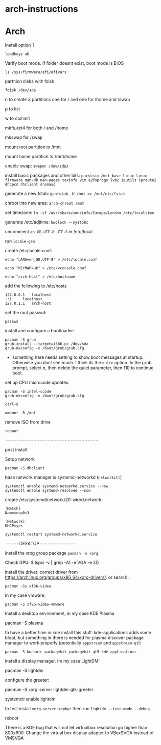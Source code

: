 # arch-instructions

Arch
==================

Install option 1

`loadkeys uk`

Varify boot mode. If folder doesnt exist, boot mode is BIOS

`ls /sys/firmware/efi/efivars`

partition disks with fdisk

`fdisk /dev/sda`

n to create 3 partitions one for / and one for /home and /swap

p to list

w to commit

mkfs.ext4 for both / and /home

mkswap for /swap

mount root partition to /mnt

mount home partition to /mnt/home

enable swap: `swapon /dev/sda3`

install basic packages and other bits:
`pacstrap /mnt base linux linux-firmware man-db man-pages texinfo vim e2fsprogs lvm2 iputils iproute2 dhcpcd dhclient dnsmasq`

generate a new fstab:
`genfstab -U /mnt >> /mnt/etc/fstab`

chroot into new area: `arch-chroot /mnt`

set timezone:
`ln -sf /usr/share/zoneinfo/Europe/London /etc/localtime`

generate /etc/adjtime: `hwclock --systohc`

uncomment `en_GB.UTF-8 UTF-8` in /etc/local

run `locale-gen`

create /etc/locale.conf:

`echo "LANG=en_GB.UTF-8" > /etc/locale.conf`

`echo "KEYMAP=uk" > /etc/vconsole.conf`

`echo "arch-host" > /etc/hostname`

add the following to /etc/hosts
```
127.0.0.1	localhost
::1		localhost
127.0.1.1	arch-host
```

set the root passwd:

`passwd`

install and configure a bootloader:
```
pacman -S grub
grub-install --target=i386-pc /dev/sda
grub-mkconfig -o /boot/grub/grub.cfg
```

* something here needs setting to show boot messages at startup. Otherwise you dont see much. I think its the `quite` option. In the grub prompt, select e, then delete the quiet parameter, then f10 to continue boot.

set up CPU microcode updates:
```
pacman -S intel-ucode
grub-mkconfig -o /boot/grub/grub.cfg
```

`ctrl+d`

`umount -R /mnt`

remove ISO from drive

`reboot`

=================================

post install 

Setup network

`pacman -S dhclient`

base network manager is systemd-networkd (`networkctl`)

```
systemctl enable systemd-networkd.service --now
systemctl enable systemd-resolved --now
```

create /etc/systemd/network/20-wired.network:

```
[Match]
Name=enp0s3

[Network]
DHCP=yes
```

`systemctl restart systemd-networkd.service`

=====DESKTOP=============

install the xrog group package
`pacman -S xorg`

Check GPU:
$ lspci -v | grep -A1 -e VGA -e 3D

install the driver. correct driver from https://archlinux.org/groups/x86_64/xorg-drivers/. or search :

`pacman -Ss xf86-video`

In my case vmware:

`pacman -S xf86-video-vmware`

Install a desktop environment, in my case KDE Plasma

pacman -S plasma 

to have a better time in kde install this stuff. kde-applications adds some bloat, but something in there is needed for plasma discover package manager to work properly (potentially `appstream` and `appstream-qt`):

`pacman -S konsole packagekit packagekit-qt5 kde-applications`

install a display manager. Im my case LightDM:

pacman -S lightdm

configure the greeter:

pacman -S xorg-server lightdm-gtk-greeter

systemctl enable lightdm

to test install `xorg-server-xephyr` then run `lightdm --test-mode --debug`

reboot

There is a KDE bug that will not let virtualbox resolution go higher than 800x600. Change the virtual box display adapter to VBoxSVGA instead of VMSVGA

